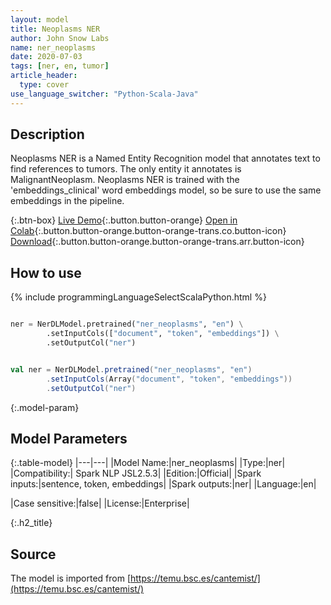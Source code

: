 ```yaml
---
layout: model
title: Neoplasms NER
author: John Snow Labs
name: ner_neoplasms
date: 2020-07-03
tags: [ner, en, tumor]
article_header:
  type: cover
use_language_switcher: "Python-Scala-Java"
---
```


## Description
Neoplasms NER is a Named Entity Recognition model that annotates text to find references to tumors. The only entity it annotates is MalignantNeoplasm. Neoplasms NER is trained with the 'embeddings_clinical' word embeddings model, so be sure to use the same embeddings in the pipeline.

{:.btn-box}
[Live Demo](https://demo.johnsnowlabs.com/healthcare/NER_TUMOR){:.button.button-orange}
[Open in Colab](https://colab.research.google.com/github/JohnSnowLabs/spark-nlp-workshop/blob/master/tutorials/streamlit_notebooks/healthcare/NER_TUMOR.ipynb){:.button.button-orange.button-orange-trans.co.button-icon}
[Download](||https://s3.amazonaws.com/auxdata.johnsnowlabs.com/clinical/models/ner_neoplasms_es_2.5.3_2.4_1594168624415.zip){:.button.button-orange.button-orange-trans.arr.button-icon}

## How to use 

{% include programmingLanguageSelectScalaPython.html %}

```python

ner = NerDLModel.pretrained("ner_neoplasms", "en") \
        .setInputCols(["document", "token", "embeddings"]) \
        .setOutputCol("ner")
```

```scala

val ner = NerDLModel.pretrained("ner_neoplasms", "en")
        .setInputCols(Array("document", "token", "embeddings"))
        .setOutputCol("ner")
```

{:.model-param}
## Model Parameters

{:.table-model}
|---|---|
|Model Name:|ner_neoplasms|
|Type:|ner|
|Compatibility:| Spark NLP JSL2.5.3|
|Edition:|Official|
|Spark inputs:|sentence, token, embeddings|
|Spark outputs:|ner|
|Language:|en|

|Case sensitive:|false|
|License:|Enterprise|

{:.h2_title}
## Source
The model is imported from [https://temu.bsc.es/cantemist/](https://temu.bsc.es/cantemist/)